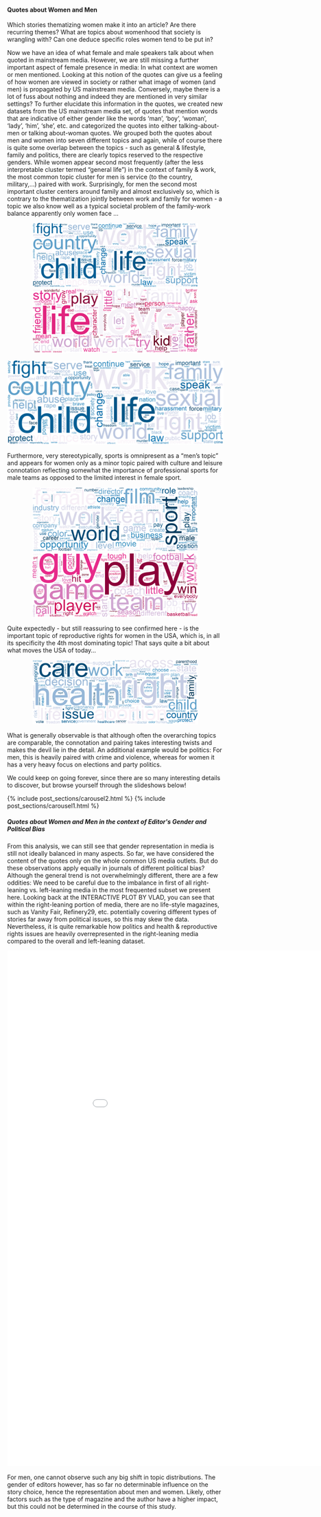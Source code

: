 <!-- ---
layout: post
title: "Quotes about Women and Men"
# subtitle: "because they lacked opposable thumbs and the brainpower to build a space program."
background: ''
--- -->

#### Quotes about Women and Men

Which stories thematizing women make it into an article? Are there recurring themes? 
What are topics about womenhood that society is wrangling with?
Can one deduce specific roles women tend to be put in?


Now we have an idea of what female and male speakers talk about when quoted in mainstream media. However, we are still missing a further important aspect of female presence in media: In what context are women or men mentioned. Looking at this notion of the quotes can give us a feeling of how women are viewed in society or rather what image of women (and men) is propagated by US mainstream media. Conversely, maybe there is a lot of fuss about nothing and indeed they are mentioned in very similar settings? To further elucidate this information in the quotes, we created new datasets from the  US mainstream media set, of quotes that mention words that are indicative of either gender like the words ‘man’, ‘boy’, ‘woman’, ‘lady’, ‘him’, ‘she’, etc. and categorized the quotes into either talking-about-men or talking about-woman quotes. 
We grouped both the quotes about men and women into seven different topics and again, while of course there is quite some overlap between the topics - such as general & lifestyle, family and politics, there are clearly topics reserved to the respective genders. While women appear second most frequently (after the less interpretable cluster termed “general life”) in the context of family & work, the most common topic cluster for men is service (to the country, military,...) paired with work. Surprisingly, for men the second most important cluster centers around family and almost exclusively so, which is contrary to the thematization jointly between work and family for women -  a topic we also know well as a typical societal problem of the family-work balance apparently only women face …

<div align="center">
  <img src="./imgs_about/top_quotes_female_about_gdsmm_topic_3.png" height="150" />
  
  <img src="./imgs_about/top_quotes_male_about_gdsmm_topic_4.png" height="150" />
</div>

![Quotes about women and men](./imgs_about/top_quotes_female_about_gdsmm_topic_3.png)

Furthermore, very stereotypically, sports is omnipresent as a “men’s topic” and appears for women only as a minor topic paired with culture and leisure connotation reflecting somewhat the importance of professional sports for male teams as opposed to the limited interest in female sport.

<div align="center">
  <img src="./imgs_about/top_quotes_female_about_gdsmm_topic_5.png" height="150" />
  
  <img src="./imgs_about/top_quotes_male_about_gdsmm_topic_2.png" height="150" />
</div>

Quite expectedly - but still reassuring to see confirmed here - is the important topic of reproductive rights for women in the USA, which is, in all its specificity the 4th most dominating topic! That says quite a bit about what moves the USA of today…

<div align="center">
  <img src="./imgs_about/top_quotes_female_about_gdsmm_topic_0.png" height="150" />
</div>

What is generally observable is that although often the overarching topics are comparable, the connotation and pairing takes interesting twists and makes the devil lie in the detail. An additional example would be politics: For men, this is heavily paired with crime and violence, whereas for women it has a very heavy focus on elections and party politics.


We could keep on going forever, since there are so many interesting details to discover, but browse yourself through the slideshows below!

{% include post_sections/carousel2.html %} {% include post_sections/carousel1.html %}


##### Quotes about Women and Men in the context of Editor's Gender and Political Bias

From this analysis, we can still see that gender representation in media is still not ideally balanced in many aspects. So far, we have considered the content of the quotes only on the whole common US media outlets. But do these observations apply equally in journals of different political bias?
Although the general trend is not overwhelmingly different, there are a few oddities: We need to be careful due to the imbalance in first of all right-leaning vs. left-leaning media in the most frequented subset we present here. Looking back at the INTERACTIVE PLOT BY VLAD, you can see that within the right-leaning portion of media, there are no life-style magazines, such as Vanity Fair, Refinery29, etc. potentially covering different types of stories far away from political issues, so this may skew the data. Nevertheless, it is quite remarkable how politics and health & reproductive rights issues are heavily overrepresented in the right-leaning media compared to the overall and left-leaning dataset.


<iframe width="1000" height="1200" frameborder="0" scrolling="yes" src="//plotly.com/~natasakrco/28.embed"></iframe>

For men, one cannot observe such any big shift in topic distributions.
The gender of editors however, has so far no determinable influence on the story choice, hence the representation about men and women. Likely, other factors such as the type of magazine and the author have a higher impact, but this could not be determined in the course of this study.

